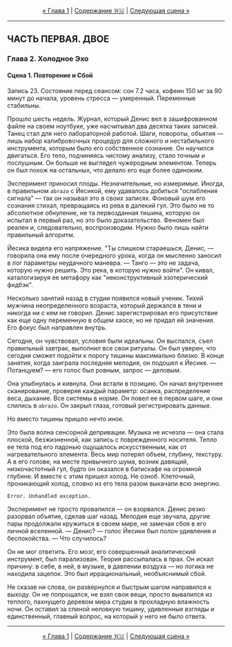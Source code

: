 <!-- НАВИГАЦИЯ -->
<p align="center">
  <a href="../ch01-nulevoy-ukazatel/02-scena-pervyy-shag.md">&laquo; Глава 1</a> | <a href="../../../../README.md#ru">Содержание 🇷🇺</a> | <a href="./02-scena-sled-na-kholste.md">Следующая сцена &raquo;</a>
</p>
<hr>

## ЧАСТЬ ПЕРВАЯ. ДВОЕ
### Глава 2. Холодное Эхо
#### Сцена 1. Повторение и Сбой

Запись 23. Состояние перед сеансом: сон 7.2 часа, кофеин 150 мг за 90 минут до начала, уровень стресса — умеренный. Переменные стабильны.

Прошло шесть недель. Журнал, который Денис вел в зашифрованном файле на своем ноутбуке, уже насчитывал два десятка таких записей. Танец стал для него лабораторной работой. Шаги, повороты, объятия — лишь набор калибровочных процедур для сложного и нестабильного инструмента, которым было его собственное сознание. Он научился двигаться. Его тело, подчиняясь чистому анализу, стало точным и послушным. Он больше не выглядел чужеродным элементом. Теперь он был похож на остальных, что делало его еще более одиноким.

Эксперимент приносил плоды. Незначительные, но измеримые. Иногда, в правильном `abrazo` с Йесикой, ему удавалось добиться "ослабления сигнала" — так он называл это в своих записях. Фоновый шум его сознания стихал, превращаясь из рева в далекий гул. Это было не то абсолютное обнуление, не та первозданная тишина, которую он испытал в первый раз, но это было доказательство. Феномен был реален и, следовательно, воспроизводим. Нужно было лишь найти правильный алгоритм.

Йесика видела его напряжение. "Ты слишком стараешься, Денис, — говорила она ему после очередного урока, когда он мысленно заносил в лог параметры неудачного маневра. — Танго — это не задача, которую нужно решить. Это река, в которую нужно войти". Он кивал, каталогизируя ее метафору как "неконструктивный эзотерический фидбэк".

Несколько занятий назад в студии появился новый ученик. Тихий мужчина неопределенного возраста, который держался в тени и никогда ни с кем не говорил. Денис зарегистрировал его присутствие как еще одну переменную в общем хаосе, но не придал ей значения. Его фокус был направлен внутрь.

Сегодня, он чувствовал, условия были идеальны. Он выспался, съел правильный завтрак, выполнил все свои ритуалы. Он был уверен, что сегодня сможет подойти к порогу тишины максимально близко. В конце занятия, когда заиграла последняя мелодия, он подошел к Йесике.
— Потанцуем? — его голос был ровным, запрос — деловым.

Она улыбнулась и кивнула. Они встали в позицию. Он начал внутреннее сканирование, проверяя каждый параметр: осанка, распределение веса, дыхание. Все системы в норме. Он повел ее в первом шаге, и они слились в `abrazo`. Он закрыл глаза, готовый регистрировать данные.

Но вместо тишины пришло нечто иное.

Это была волна сенсорной депривации. Музыка не исчезла — она стала плоской, безжизненной, как запись с поврежденного носителя. Тепло ее тела под его ладонью ощущалось искусственным, как от нагревательного элемента. Весь мир потерял объем, глубину, текстуру. А в его голове, на месте привычного шума, возник давящий, низкочастотный гул, будто он оказался в батискафе на огромной глубине. И вместе с этим пришел холод. Не озноб. Клеточный, проникающий холод, словно из его тела разом выкачали всю энергию.

`Error. Unhandled exception.`

Эксперимент не просто провалился — он взорвался. Денис резко разорвал объятие, сделав шаг назад. Мелодия еще звучала, другие пары продолжали кружиться в своем мире, не замечая сбоя в его личной вселенной.
— Денис? — голос Йесики был полон удивления и беспокойства. — Что случилось?

Он не мог ответить. Его мозг, его совершенный аналитический инструмент, был парализован. Теория рассыпалась в прах. Он искал причину: в себе, в ней, в музыке, в давлении воздуха — но логика не находила зацепок. Это был иррациональный, необъяснимый сбой.

Не сказав ни слова, он развернулся и быстрым шагом направился к выходу. Он не попрощался, не взял свои вещи, просто вывалился из теплого, пахнущего деревом мира студии в прохладную влажность ночи. Он оставил за спиной неловкую тишину, удивленные взгляды и единственный, главный вопрос, на который у него не было ответа.

<hr>
<p align="center">
  <a href="../ch01-nulevoy-ukazatel/02-scena-pervyy-shag.md">&laquo; Глава 1</a> | <a href="../../../../README.md#ru">Содержание 🇷🇺</a> | <a href="./02-scena-sled-na-kholste.md">Следующая сцена &raquo;</a>
</p>
